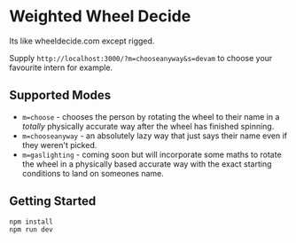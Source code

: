 # Weighted Wheel Decide

Its like wheeldecide.com except rigged.

Supply `http://localhost:3000/?m=chooseanyway&s=devam` to choose your favourite intern for example.

## Supported Modes

- `m=choose` - chooses the person by rotating the wheel to their name in a *totally* physically accurate way after the wheel has finished spinning.
- `m=chooseanyway` - an absolutely lazy way that just says their name even if they weren't picked.
- `m=gaslighting` - coming soon but will incorporate some maths to rotate the wheel in a physically based accurate way with the exact starting conditions to land on someones name.

## Getting Started

```
npm install
npm run dev
```
